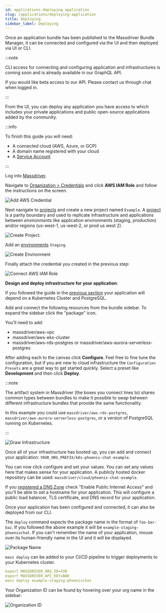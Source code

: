 ```yaml
---
id: applications-deploying-application
slug: /applications/deploying-application
title: Deploying
sidebar_label: Deploying
---
```


Once an application bundle has been published to the Massdriver Bundle Manager, it can be connected and configured via the UI and then deployed via UI or CLI.

:::note

CLI access for connecting and configuring application and infrastructures is coming soon and is already available in our GraphQL API.

If you would like beta access to our API. Please contact us through chat when logged in.

:::

From the UI, you can deploy any application you have access to which includes your private applications and public open-source applications added by the community.

:::info

To finish this guide you will need:

* A connected cloud (AWS, Azure, or GCP)
* A domain name registered with your cloud
* A [Service Account](/platform/service-accounts)

:::

Log into [Massdriver](https://app.massdriver.cloud/login).

Navigate to [Organization > Credentials](https://app.massdriver.cloud/organization/credentials) and click **AWS IAM Role** and follow the instructions on the screen.

![Add AWS Credential](./add-credential.png)

Next navigate to [projects](https://app.massdriver.cloud/projects) and create a new project named `Example`. A [project](/concepts/projects) is a parity boundary and used to replicate infrastructure and applications between _environments_ like application environments (staging, production) and/or regions (us-west-1, us-west-2, or prod us west 2).

![Create Project](./create-project.png).

Add an [environments](/concepts/environments) `Staging`.

![Create Environment](./create-target.png)

Finally attach the credential you created in the previous step:

![Connect AWS IAM Role](./connect-credential.png)

**Design and deploy infrastructure for your application**:

If you followed the guide in the [previous section](/applications/getting-started) your application will depend on a Kubernetes Cluster and PostgreSQL.

Add and connect the following resources from the bundle sidebar. To expand the sidebar click the "package" icon.

You'll need to add:

* massdriver/aws-vpc
* massdriver/aws-eks-cluster
* massdriver/aws-rds-postgres or massdriver/aws-aurora-serverless-postgres

After adding each to the canvas click **Configure**. Feel free to fine tune the configuration, but if you are new to cloud infrastructure the `Configuration Presets` are a great way to get started quickly. Select a preset like **Development** and then click **Deploy**.

:::note

The artifact system in Massdriver (the boxes you connect lines to) shares common types between bundles to make it possible to swap between different infrastructure bundles that provide the same functionality.

In this example you could use `massdriver/aws-rds-postgres`, `massdriver/aws-aurora-serverless-postgres`, or a version of PostgreSQL running on Kubernetes.

:::

![Draw Infrastructure](./draw-infrastructure.png)

Once all of your infrastructure has booted up, you can add and connect your application: `YOUR_ORG_PREFIX/k8s-phoenix-chat-example`.

You can now click configure and set your values. You can set any values here that makes sense for your application. A publicly hosted docker repository can be used: `massdriver/cloud/phoenix-chat-example`.

If you [registered a DNS Zone](/platform/dns-zones) check "Enable Public Internet Access" and you'll be able to set a hostname for your application. This will configure a public load balancer, TLS certificate, and DNS record for your application.

Once your application has been configured and connected, it can also be deployed from our CLI.

The `deploy` command expects the package name in the format of `foo-bar-baz`. If you followed the above example it will be `example-staging-phoenixchat`. If you can't remember the name of your application, mouse over its human-friendly name in the UI and it will be displayed.

![Package Name](./package-name.png)

`mass deploy` can be added to your CI/CD pipeline to trigger deployments to your Kubernetes cluster.

```yaml
export MASSDRIVER_ORG_ID=FOO
export MASSDRIVER_API_KEY=BAR
mass deploy example-staging-phoenixchat
```

Your Organization ID can be found by hovering over your org name in the sidebar:

![Organization ID](./org-id.png)
